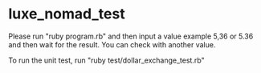 # luxe_nomad_test

Please run "ruby program.rb" and then input a value example 5,36 or 5.36 and then wait for the result. You can check with another value.

To run the unit test, run "ruby test/dollar_exchange_test.rb"

